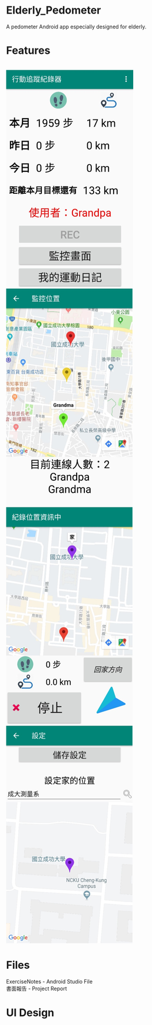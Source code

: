 # Elderly_Pedometer
A pedometer Android app especially designed for elderly.

<h1>Features</h1>
<br>
	<img src="main.png" />
	<img src="monitor.png" />
	<img src="record.png" />
	<img src="setting.png" />
</br>
<h1>Files</h1>
ExerciseNotes - Android Studio File</br>
書面報告 - Project Report</br>

<h1>UI Design</h1>






